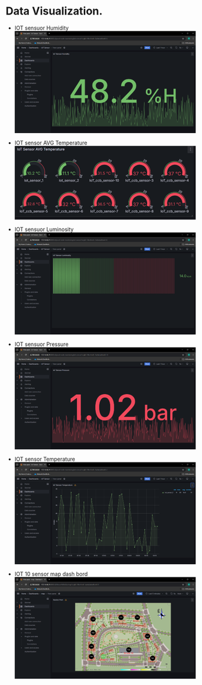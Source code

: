# Data Visualization.
- IOT sensuor Humidity
![Example Image](Humi.png)

- IOT sensor AVG Temperature
![Example Image](AVGTemp.png)

- IOT sensuor Luminosity
![Example Image](Lumi.png)

- IOT sensuor Pressure
![Example Image](Pressure.png)

- IOT sensor Temperature
![Example Image](Temp.png)

- IOT 10 sensor map dash bord
![Example Image](10sensor.png)
